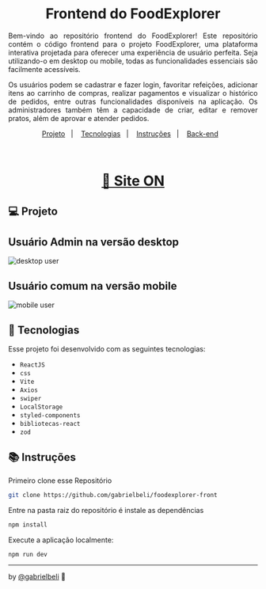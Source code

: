 <h1 align="center">Frontend do FoodExplorer</h1>

<p align="justify">
Bem-vindo ao repositório frontend do FoodExplorer! Este repositório contém o código frontend para o projeto FoodExplorer, uma plataforma interativa projetada para oferecer uma experiência de usuário perfeita. Seja utilizando-o em desktop ou mobile, todas as funcionalidades essenciais são facilmente acessíveis.
</p>
<p align="justify">
Os usuários podem se cadastrar e fazer login, favoritar refeições, adicionar itens ao carrinho de compras, realizar pagamentos e visualizar o histórico de pedidos, entre outras funcionalidades disponíveis na aplicação. Os administradores também têm a capacidade de criar, editar e remover pratos, além de aprovar e atender pedidos.
</p>

<p align="center">
  <a href="#-projeto">Projeto</a>&nbsp;&nbsp;&nbsp;|&nbsp;&nbsp;&nbsp;
  <a href="#-tecnologias">Tecnologias</a>&nbsp;&nbsp;&nbsp;|&nbsp;&nbsp;&nbsp;
  <a href="#-instruções">Instruções</a>&nbsp;&nbsp;&nbsp;|&nbsp;&nbsp;&nbsp;
  <a href="https://github.com/gabrielbeli/api-foodexplorer">Back-end</a>&nbsp;&nbsp;&nbsp;
</p>

<br>

<div align="center">

  <h1><a href="https://eatfoodexplorer.netlify.app/">🥗 Site ON</a></h1>

</div>

## 💻 Projeto

## Usuário Admin na versão desktop
![desktop user](https://github.com/gabrielbeli/foodexplorer-front/assets/145936985/b76f3106-ef97-49eb-a993-66a40f4781c5)

## Usuário comum na versão mobile
![mobile user](https://github.com/gabrielbeli/foodexplorer-front/assets/145936985/320858c1-3956-4d97-a348-308a245d7647)

## 🤖 Tecnologias

Esse projeto foi desenvolvido com as seguintes tecnologias:

- `ReactJS`
- `css`
- `Vite`
- `Axios`
- `swiper`
- `LocalStorage`
- `styled-components`
- `bibliotecas-react`
- `zod`

## 📚 Instruções

Primeiro clone esse Repositório

```bash
git clone https://github.com/gabrielbeli/foodexplorer-front
```

Entre na pasta raiz do repositório é instale as dependências

```bash
npm install
```

Execute a aplicação localmente:

```bash
npm run dev
```

---
by [@gabrielbeli](https://www.linkedin.com/in/gabrielbeli) 🚀
